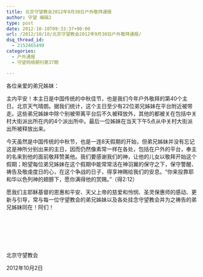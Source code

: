 ```yaml
---
title: 北京守望教会2012年9月30日户外敬拜通报
author: 守望 编辑2
type: post
date: 2012-10-10T09:33:37+00:00
url: /2012/10/10/北京守望教会2012年9月30日户外敬拜通报/
dsq_thread_id:
  - 2152465499
categories:
  - 户外通报
  - 守望网络期刊第37期

---
```

<!--more-->各位亲爱的弟兄姊妹：

主内平安！本主日是中国传统的中秋佳节，也是我们今年户外敬拜的第40个主日。北京天气晴朗。据我们统计，这个主日至少有22位弟兄姊妹在平台附近被带走。这些弟兄姊妹中除个别被带离平台后不久被释放外，其他的都被关在包括中关村大街派出所在内的4个派出所中。最后一位姊妹在当天下午5点从中关村大街派出所被释放出来。

今天虽然是中国传统的中秋节，也是一连8天假期的开始，但弟兄姊妹并没有忘记这是神所分别出来的主日，因而仍然像素常一样在各处，包括在户外的平台，奉主的名来到他的面前敬拜赞美他。我们要感谢我们的神，让他的儿女以敬拜开始这个假期；盼望每位弟兄姊妹在这个假期中能常常活在神羽翼的保守之下，保守警醒、祷告及敬虔度日的心，在这个争战的日子，得享神赐给我们的安息。“你来投靠耶和华以色列神的翅膀下，愿你满得他的赏赐。”（得2:12）

愿我们主耶稣基督的恩惠和平安、天父上帝的慈爱和怜悯、圣灵保惠师的感动、更新与引导，常与每一位守望教会的弟兄姊妹以及各处挂念守望教会并为之祷告的弟兄姊妹同在！阿们！

&nbsp;

&nbsp;

&nbsp;

北京守望教会

2012年10月2日

&nbsp;